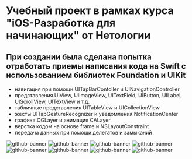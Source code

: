 # Учебный проект в рамках курса "iOS-Разработка для начинающих" от Нетологии

## При создании была сделана попытка отработать приемы написания кода на Swift с использованием библиотек Foundation и UIKit

- навигация при помощи UITapBarContoller и UINavigationController
- представления UIView, UIImageView, UITextField, UIButton, UILabel, UIScrollView, UITextView и т.д.
- табличные представления UITableView и UICollectionView
- жесты UITapGestureRecognizer и уведомления NotificationCenter
- графика CGLayer и анимация CALayer
- верстка кодом на основе frame и NSLayoutConstraint
- передача данных при помощи делегатов и замыканий

<img alt="github-banner" src="https://github.com/AAASASN/ios-homeworks-Navigation/blob/main/gif/Simulator%20Screen%20Recording%20-%20iPhone%2014%20-%202023-02-18%20at%2003.16.28.gif"> <img alt="github-banner" src="https://github.com/AAASASN/ios-homeworks-Navigation/blob/main/gif/Simulator%20Screen%20Recording%20-%20iPhone%2014%20-%202023-02-18%20at%2003.19.17.gif">     <img alt="github-banner" src="https://github.com/AAASASN/ios-homeworks-Navigation/blob/main/gif/Simulator%20Screen%20Recording%20-%20iPhone%2014%20-%202023-02-18%20at%2003.22.18.gif">  <img alt="github-banner" src="https://github.com/AAASASN/ios-homeworks-Navigation/blob/main/gif/Simulator%20Screen%20Recording%20-%20iPhone%2014%20-%202023-02-18%20at%2003.23.30.gif">
<img alt="github-banner" src="https://github.com/AAASASN/ios-homeworks-Navigation/blob/main/gif/Simulator%20Screen%20Recording%20-%20iPhone%2014%20-%202023-02-18%20at%2003.25.36.gif">
<img alt="github-banner" src="https://github.com/AAASASN/ios-homeworks-Navigation/blob/main/gif/Simulator%20Screen%20Recording%20-%20iPhone%2014%20-%202023-02-18%20at%2003.27.06.gif">
<img alt="github-banner" src="https://github.com/AAASASN/ios-homeworks-Navigation/blob/main/gif/Simulator%20Screen%20Recording%20-%20iPhone%2014%20-%202023-02-18%20at%2004.30.16.gif">
<img alt="github-banner" src="https://github.com/AAASASN/ios-homeworks-Navigation/blob/main/gif/Simulator%20Screen%20Recording%20-%20iPhone%2014%20-%202023-02-18%20at%2004.30.49.gif">


